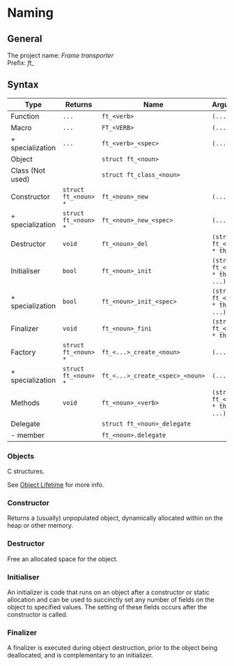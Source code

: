 # Naming

## General

The project name: *Frame transporter*  
Prefix: *ft_*

## Syntax

| Type | Returns | Name | Arguments |
|------|--------------|------|-----------|
| Function | `...` | `ft_<verb>` | `(...)` |
| Macro | `...` | `FT_<VERB>` | `(...)` |
| + specialization | `...` | `ft_<verb>_<spec>` | `(...)` |
| Object |  | `struct ft_<noun>` |
| Class (Not used) |  | `struct ft_class_<noun>` |
| Constructor | `struct ft_<noun> * ` | `ft_<noun>_new` | `(...)` |
| + specialization | `struct ft_<noun> * ` | `ft_<noun>_new_<spec>` | `(...)` |
| Destructor | `void ` | `ft_<noun>_del` | `(struct ft_<noun> * this)` |
| Initialiser | `bool ` | `ft_<noun>_init` | `(struct ft_<noun> * this, ...)` |
| + specialization | `bool ` | `ft_<noun>_init_<spec>` | `(struct ft_<noun> * this, ...)` |
| Finalizer | `void ` | `ft_<noun>_fini` | `(struct ft_<noun> * this)` |
| Factory | `struct ft_<noun> * ` | `ft_<...>_create_<noun>` | `(...)` |
| + specialization | `struct ft_<noun> * ` | `ft_<...>_create_<spec>_<noun>` | `(...)` |
| Methods | `void ` | `ft_<noun>_<verb>` | `(struct ft_<noun> * this, ...)` |
| Delegate | | `struct ft_<noun>_delegate` |
| - member | | `ft_<noun>.delegate` |
 


### Objects

C structures.  

See [Object Lifetime](https://en.wikipedia.org/wiki/Object_lifetime) for more info.


### Constructor

Returns a (usually) unpopulated object, dynamically allocated within on the heap or other memory.


### Destructor

Free an allocated space for the object.


### Initialiser

An initializer is code that runs on an object after a constructor or static allocation and can be used to succinctly set any number of fields on the object to specified values. The setting of these fields occurs after the constructor is called.


### Finalizer

A finalizer is executed during object destruction, prior to the object being deallocated, and is complementary to an initializer.



 
